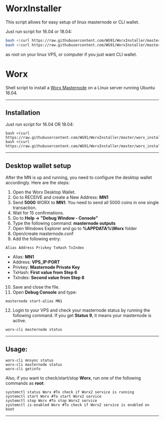 # WorxInstaller

This script allows for easy setup of linux masternode or CLI wallet. 

Just run script for 16.04 or 18.04:
```bash
bash <(curl https://raw.githubusercontent.com/WG91/WorxInstaller/master/worx_installer_U16)
bash <(curl https://raw.githubusercontent.com/WG91/WorxInstaller/master/worx_installer_U18)
```
as root on your linux VPS, or computer if you just want CLI wallet. 

# Worx
Shell script to install a [Worx Masternode](https://worx.world/) on a Linux server running Ubuntu 16.04. 
***

## Installation
Just run script for 16.04 OR 18.04:
```
bash <(curl https://raw.githubusercontent.com/WG91/WorxInstaller/master/worx_installer_U16)
bash <(curl https://raw.githubusercontent.com/WG91/WorxInstaller/master/worx_installer_U18)
```
***

## Desktop wallet setup  

After the MN is up and running, you need to configure the desktop wallet accordingly. Here are the steps:  
1. Open the Worx Desktop Wallet.  
2. Go to RECEIVE and create a New Address: **MN1**  
3. Send **5000** WORX to **MN1**. You need to send all 5000 coins in one single transaction.
4. Wait for 15 confirmations.  
5. Go to **Help -> "Debug Window - Console"**  
6. Type the following command: **masternode outputs**  
7. Open Windows Explorer and go to **%APPDATA%\Worx** folder
8. Open/create masternode.conf
9. Add the following entry:
```
Alias Address Privkey TxHash TxIndex
```
* Alias: **MN1**
* Address: **VPS_IP:PORT**
* Privkey: **Masternode Private Key**
* TxHash: **First value from Step 6**
* TxIndex:  **Second value from Step 6**
10. Save and close the file.
11. Open **Debug Console** and type:
```
masternode start-alias MN1
```
12. Login to your VPS and check your masternode status by running the following command. If you get **Status 9**, it means your masternode is active.
```
worx-cli masternode status
```
***

## Usage:
```
worx-cli mnsync status
worx-cli masternode status  
worx-cli getinfo
```
Also, if you want to check/start/stop **Worx**, run one of the following commands as **root**:

```
systemctl status Worx #To check if Worx2 service is running
systemctl start Worx #To start Worx2 service
systemctl stop Worx #To stop Worx2 service
systemctl is-enabled Worx #To check if Worx2 service is enabled on boot
```  
***

